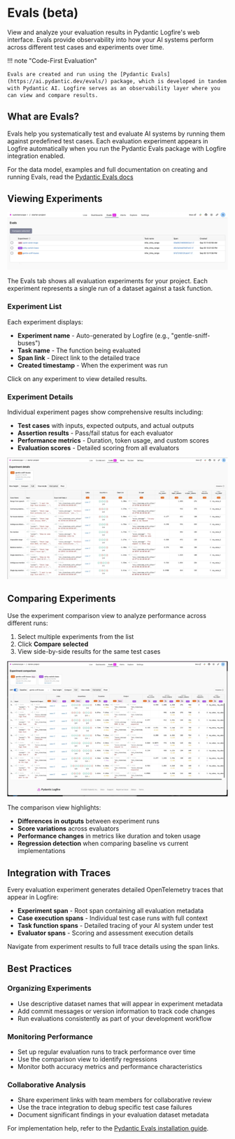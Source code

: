 # Evals (beta)

View and analyze your evaluation results in Pydantic Logfire's web interface. Evals provide observability into how your AI systems perform across different test cases and experiments over time.

!!! note "Code-First Evaluation"

    Evals are created and run using the [Pydantic Evals](https://ai.pydantic.dev/evals/) package, which is developed in tandem with Pydantic AI. Logfire serves as an observability layer where you can view and compare results.

## What are Evals?

Evals help you systematically test and evaluate AI systems by running them against predefined test cases. Each evaluation experiment appears in Logfire automatically when you run the Pydantic Evals package with Logfire integration enabled.

For the data model, examples and full documentation on creating and running Evals, read the [Pydantic Evals docs](https://ai.pydantic.dev/evals/)

## Viewing Experiments

![Evals overview](../../images/guide/evals-overview.webp)

The Evals tab shows all evaluation experiments for your project. Each experiment represents a single run of a dataset against a task function.

### Experiment List

Each experiment displays:

- **Experiment name** - Auto-generated by Logfire (e.g., "gentle-sniff-buses")
- **Task name** - The function being evaluated
- **Span link** - Direct link to the detailed trace
- **Created timestamp** - When the experiment was run

Click on any experiment to view detailed results.

### Experiment Details

Individual experiment pages show comprehensive results including:

- **Test cases** with inputs, expected outputs, and actual outputs
- **Assertion results** - Pass/fail status for each evaluator
- **Performance metrics** - Duration, token usage, and custom scores
- **Evaluation scores** - Detailed scoring from all evaluators

![Experiment details](../../images/guide/evals-preview1.webp)

## Comparing Experiments

Use the experiment comparison view to analyze performance across different runs:

1. Select multiple experiments from the list
2. Click **Compare selected**
3. View side-by-side results for the same test cases

![Experiment comparison](../../images/guide/evals-preview2.webp)

The comparison view highlights:

- **Differences in outputs** between experiment runs
- **Score variations** across evaluators
- **Performance changes** in metrics like duration and token usage
- **Regression detection** when comparing baseline vs current implementations

## Integration with Traces

Every evaluation experiment generates detailed OpenTelemetry traces that appear in Logfire:

- **Experiment span** - Root span containing all evaluation metadata
- **Case execution spans** - Individual test case runs with full context
- **Task function spans** - Detailed tracing of your AI system under test
- **Evaluator spans** - Scoring and assessment execution details

Navigate from experiment results to full trace details using the span links.

## Best Practices

### Organizing Experiments

- Use descriptive dataset names that will appear in experiment metadata
- Add commit messages or version information to track code changes
- Run evaluations consistently as part of your development workflow

### Monitoring Performance

- Set up regular evaluation runs to track performance over time
- Use the comparison view to identify regressions
- Monitor both accuracy metrics and performance characteristics

### Collaborative Analysis

- Share experiment links with team members for collaborative review
- Use the trace integration to debug specific test case failures
- Document significant findings in your evaluation dataset metadata

For implementation help, refer to the [Pydantic Evals installation guide](https://ai.pydantic.dev/evals/#installation).